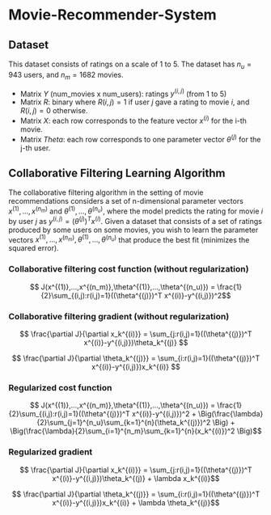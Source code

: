 # Movie-Recommender-System  
## Dataset  
This dataset consists of ratings on a scale of $1$ to $5$. The dataset has $n_u = 943$ users, and $n_m = 1682$ movies.
* Matrix $Y$ (num_movies x num_users): ratings $y^{(i,j)}$ (from 1 to 5)
* Matrix $R$: binary where $R(i,j)=1$ if user $j$ gave a rating to movie $i$, and $R(i,j)=0$ otherwise.
* Matrix $X$: each row corresponds to the feature vector $x^{(i)}$ for the i-th movie.
* Matrix $Theta$: each row corresponds to one parameter vector $\theta^{(j)}$ for the j-th user.

## Collaborative Filtering Learning Algorithm
The collaborative filtering algorithm in the setting of movie recommendations considers a set of n-dimensional parameter vectors $x^{(1)} , ..., x^{(n_m)}$ and $\theta^{(1)},...,\theta^{(n_u)}$, where the model predicts the rating for movie $i$ by user $j$ as $y^{(i,j)} = (\theta^{(j)})^T x^{(i)}$. Given a dataset that consists of a set of ratings produced by some users on some movies, you wish to learn the parameter vectors $x^{(1)},...,x^{(n_m)},\theta^{(1)},...,\theta^{(n_u)}$ that produce the best fit (minimizes the squared error).  
### Collaborative filtering cost function (without regularization)

$$ J(x^{(1)},...,x^{(n_m)},\theta^{(1)},...,\theta^{(n_u)}) = \frac{1}{2}\sum_{(i,j):r(i,j)=1}((\theta^{(j)})^T x^{(i)}-y^{(i,j)})^2$$  

### Collaborative filtering gradient (without regularization)

$$ \frac{\partial J}{\partial x_k^{(i)}} = \sum_{j:r(i,j)=1}((\theta^{(j)})^T x^{(i)}-y^{(i,j)})\theta_k^{(j)} $$

$$ \frac{\partial J}{\partial \theta_k^{(j)}} = \sum_{i:r(i,j)=1}((\theta^{(j)})^T x^{(i)}-y^{(i,j)})x_k^{(i)} $$  

### Regularized cost function

$$ J(x^{(1)},...,x^{(n_m)},\theta^{(1)},...,\theta^{(n_u)}) = \frac{1}{2}\sum_{(i,j):r(i,j)=1}((\theta^{(j)})^T x^{(i)}-y^{(i,j)})^2 +
\Big(\frac{\lambda}{2}\sum_{j=1}^{n_u}\sum_{k=1}^{n}(\theta_k^{(j)})^2 \Big) + \Big(\frac{\lambda}{2}\sum_{i=1}^{n_m}\sum_{k=1}^{n}(x_k^{(i)})^2 \Big)$$  

### Regularized gradient

$$ \frac{\partial J}{\partial x_k^{(i)}} = \sum_{j:r(i,j)=1}((\theta^{(j)})^T x^{(i)}-y^{(i,j)})\theta_k^{(j)} + \lambda x_k^{(i)}$$

$$ \frac{\partial J}{\partial \theta_k^{(j)}} = \sum_{i:r(i,j)=1}((\theta^{(j)})^T x^{(i)}-y^{(i,j)})x_k^{(i)} + \lambda \theta_k^{(j)}$$
